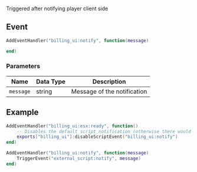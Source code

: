 Triggered after notifying player client side

## Event
``` lua
AddEventHandler("billing_ui:notify", function(message)

end)
```

### Parameters

| Name              | Data Type | Description                 |
| -                 | -         | -                             |
| `message`         | string    | Message of the notification  |

## Example
``` lua
AddEventHandler("billing_ui:esx:ready", function() 
    -- Disables the default script notification (otherwise there would be 2 notifications)
    exports["billing_ui"]:disableScriptEvent("billing_ui:notify")
end)

AddEventHandler("billing_ui:notify", function(message)
    TriggerEvent("external_script:notify", message)
end)
```